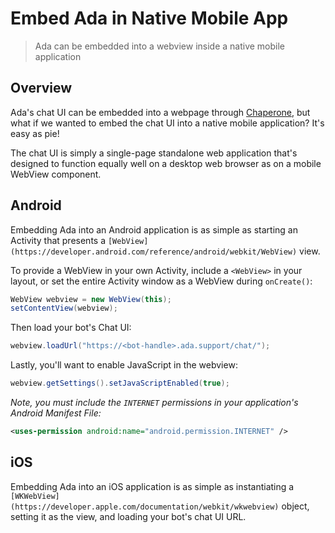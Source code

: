 # Embed Ada in Native Mobile App

> Ada can be embedded into a webview inside a native mobile application

## Overview

Ada's chat UI can be embedded into a webpage through [Chaperone](https://github.com/AdaSupport/docs/blob/master/chaperone.md), but what if we wanted to embed the chat UI into a native mobile application? It's easy as pie!

The chat UI is simply a single-page standalone web application that's designed to function equally well on a desktop web browser as on a mobile WebView component.

## Android

Embedding Ada into an Android application is as simple as starting an Activity that presents a `[WebView](https://developer.android.com/reference/android/webkit/WebView)` view.

To provide a WebView in your own Activity, include a `<WebView>` in your layout, or set the entire Activity window as a WebView during `onCreate()`:

```java
WebView webview = new WebView(this);
setContentView(webview);
```

Then load your bot's Chat UI:

```java
webview.loadUrl("https://<bot-handle>.ada.support/chat/");
```

Lastly, you'll want to enable JavaScript in the webview:

```java
webview.getSettings().setJavaScriptEnabled(true);
```

*Note, you must include the `INTERNET` permissions in your application's Android Manifest File:*

```xml
<uses-permission android:name="android.permission.INTERNET" />
```

## iOS

Embedding Ada into an iOS application is as simple as instantiating a `[WKWebView](https://developer.apple.com/documentation/webkit/wkwebview)` object, setting it as the view, and loading your bot's chat UI URL.
